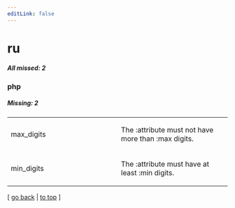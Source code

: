 ```yaml
---
editLink: false
---
```


# ru

##### All missed: 2


### php

##### Missing: 2

<table width="100%">
<tr><td width="50%">

max_digits

</td><td width="50%">

The :attribute must not have more than :max digits.

</td></tr>
<tr><td width="50%">

min_digits

</td><td width="50%">

The :attribute must have at least :min digits.

</td></tr>
</table>

[ [go back](../status.md) | [to top](#) ]

